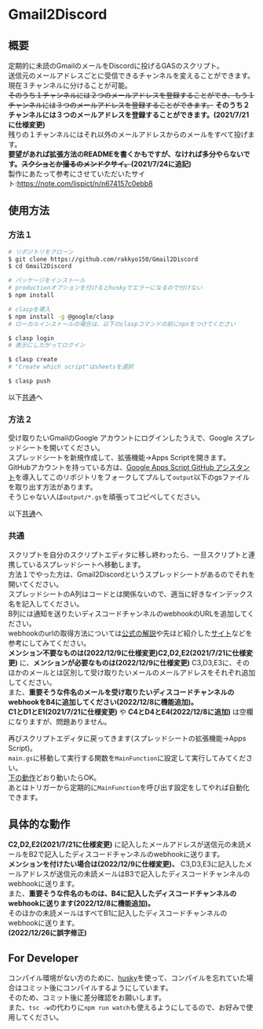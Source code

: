 # Gmail2Discord

## 概要
定期的に未読のGmailのメールをDiscordに投げるGASのスクリプト。<br>
送信元のメールアドレスごとに受信できるチャンネルを変えることができます。<br>
現在３チャンネルに分けることが可能。<br>
~~そのうち１チャンネルには２つのメールアドレスを登録することができ、もう１チャンネルには３つのメールアドレスを登録することができます。~~
**そのうち２チャンネルには３つのメールアドレスを登録することができます。(2021/7/21に仕様変更)**<br>
残りの１チャンネルにはそれ以外のメールアドレスからのメールをすべて投げます。<br>
**要望があれば拡張方法のREADMEを書くかもですが、なければ多分やらないです。~~スクショとか撮るのメンドクサイ。~~(2021/7/24に追記)**<br>
製作にあたって参考にさせていただいたサイト:https://note.com/lispict/n/n674157c0ebb8

## 使用方法
### 方法１
```bash
# リポジトリをクローン
$ git clone https://github.com/rakkyo150/Gmail2Discord
$ cd Gmail2Discord

# パッケージをインストール
# productionオプションを付けるとhuskyでエラーになるので付けない
$ npm install

# claspを導入
$ npm install -g @google/clasp
# ローカルインストールの場合は、以下のclaspコマンドの前にnpxをつけてください

$ clasp login
# 表示にしたがってログイン

$ clasp create
# "Create which script"はsheetsを選択

$ clasp push
```
以下[共通](#共通)へ

### 方法２
受け取りたいGmailのGoogle アカウントにログインしたうえで、Google スプレッドシートを開いてください。<br>
スプレッドシートを新規作成して、拡張機能->Apps Scriptを開きます。<br>
GitHubアカウントを持っている方は、[Google Apps Script GitHub アシスタント](https://chrome.google.com/webstore/detail/google-apps-script-github/lfjcgcmkmjjlieihflfhjopckgpelofo?hl=ja)を導入してこのリポジトリをフォークしてプルして`output`以下のgsファイルを取り出す方法があります。<br>
そうじゃない人は`output/*.gs`を頑張ってコピペしてください。

以下[共通](#共通)へ

### 共通
スクリプトを自分のスクリプトエディタに移し終わったら、一旦スクリプトと連携しているスプレッドシートへ移動します。<br>
方法１でやった方は、Gmail2Discordというスプレッドシートがあるのでそれを開いてください。<br>
スプレッドシートのA列はコードとは関係ないので、適当に好きなインデックス名を記入してください。<br>
B列には通知を送りたいディスコードチャンネルのwebhookのURLを追加してください。<br>
webhookのurlの取得方法については[公式の解説](https://support.discord.com/hc/ja/articles/228383668-%E3%82%BF%E3%82%A4%E3%83%88%E3%83%AB-Webhooks%E3%81%B8%E3%81%AE%E5%BA%8F%E7%AB%A0)や先ほど紹介した[サイト](https://note.com/lispict/n/n674157c0ebb8)などを参考にしてみてください。<br>
**メンション不要なものは(2022/12/9に仕様変更)C2,D2,E2(2021/7/21に仕様変更)** に、**メンションが必要なものは(2022/12/9に仕様変更)** C3,D3,E3に、そのほかのメールとは区別して受け取りたいメールのメールアドレスをそれぞれ追加してください。<br>
また、**重要そうな件名のメールを受け取りたいディスコードチャンネルのwebhookをB4に追加してください(2022/12/8に機能追加)。**<br>
**C1とD1とE1(2021/7/21に仕様変更)** や **C4とD4とE4(2022/12/8に追加)** は空欄になりますが、問題ありません。<br>

再びスクリプトエディタに戻ってきます(スプレッドシートの拡張機能->Apps Script)。<br>
`main.gs`に移動して実行する関数を`MainFunction`に設定して実行してみてください。<br>
[下の動作](#具体的な動作)どおり動いたらOK。<br>
あとはトリガーから定期的に`MainFunction`を呼び出す設定をしてやれば自動化できます。<br>

## 具体的な動作
**C2,D2,E2(2021/7/21に仕様変更)** に記入したメールアドレスが送信元の未読メールをB2で記入したディスコードチャンネルのwebhookに送ります。<br>
**メンションを付けたい場合は(2022/12/9に仕様変更)、** C3,D3,E3に記入したメールアドレスが送信元の未読メールはB3で記入したディスコードチャンネルのwebhookに送ります。<br>
また、**重要そうな件名のものは、B4に記入したディスコードチャンネルのwebhookに送ります(2022/12/8に機能追加)。**<br>
そのほかの未読メールはすべてB1に記入したディスコードチャンネルのwebhookに送ります。<br>
**(2022/12/26に誤字修正)**

## For Developer
コンパイル環境がない方のために、[husky](https://www.npmjs.com/package/husky)を使って、コンパイルを忘れていた場合はコミット後にコンパイルするようにしています。<br>
そのため、コミット後に差分確認をお願いします。<br>
また、`tsc -w`の代わりに`npm run watch`も使えるようにしてるので、お好みで使用してください。<br>